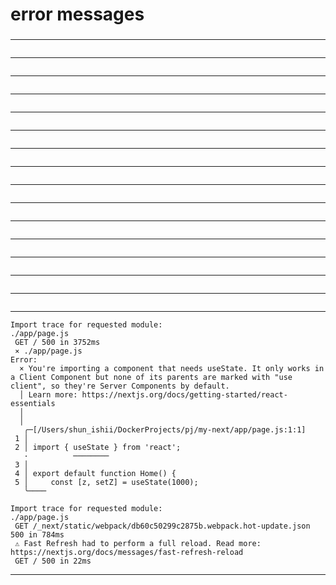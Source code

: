 ###
# error messages 
###

---
```
```
---
```
```
---
```
```
---
```
```
---
```
```
---
```
```
---
```
```
---
```
```
---
```
```
---
```
```
---
```
```
---
```
```
---
```
```
---
```
```
---
```
```
---
```
Import trace for requested module:
./app/page.js
 GET / 500 in 3752ms
 ⨯ ./app/page.js
Error: 
  × You're importing a component that needs useState. It only works in a Client Component but none of its parents are marked with "use client", so they're Server Components by default.
  │ Learn more: https://nextjs.org/docs/getting-started/react-essentials
  │ 
  │ 
   ╭─[/Users/shun_ishii/DockerProjects/pj/my-next/app/page.js:1:1]
 1 │ 
 2 │ import { useState } from 'react';
   ·          ────────
 3 │ 
 4 │ export default function Home() {
 5 │     const [z, setZ] = useState(1000);
   ╰────

Import trace for requested module:
./app/page.js
 GET /_next/static/webpack/db60c50299c2875b.webpack.hot-update.json 500 in 784ms
 ⚠ Fast Refresh had to perform a full reload. Read more: https://nextjs.org/docs/messages/fast-refresh-reload
 GET / 500 in 22ms
```
---

